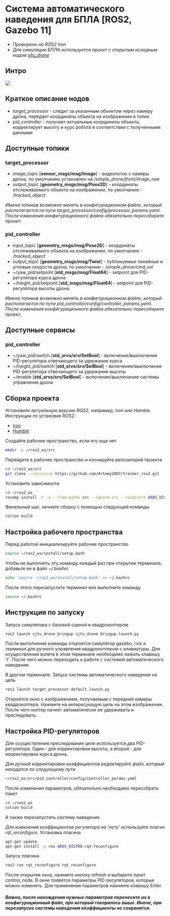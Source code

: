 # Система автоматического наведения для БПЛА [ROS2, Gazebo 11]
* *Проверено на ROS2 Iron*
* *Для симуляции БПЛА используется проект с открытым исходным кодом [sjtu_drone](https://github.com/NovoG93/sjtu_drone)*

## Интро
[![](https://markdown-videos-api.jorgenkh.no/youtube/UuhIjWzZhvc)](https://youtu.be/UuhIjWzZhvc)

## Краткое описание нодов
- *target_processor* - следит за указанным объектом через камеру дрона, передает координаты объекта на изображении в топик
- *pid_controller* - получает актуальные координаты объекта, корректирует высоту и курс робота в соответствии с полученными данными

## Доступные топики

### target_processor
- image_topic [__sensor_msgs/msg/Image__] - видеопоток с камеры дрона, по умолчанию установлен на */simple_drone/front/image_raw*
- output_topic [__geometry_msgs/msg/Pose2D__] - координаты отслеживаемого объекта на изображении, по умолчанию - */tracked_object*

*Имена топиков возможно менять в конфигурационном файле, который располагается по пути target_processor/config/processor_params.yaml. После изменения конфигурационного файла обязательно пересоберите проект.*

### pid_controller
- input_topic [__geometry_msgs/msg/Pose2D__] - координаты отслеживаемого объекта на изображении, по умолчанию - */tracked_object*
- output_topic [__geometry_msgs/msg/Twist__] - публикуемые линейные и угловые скорости дрона, по умолчанию - */simple_drone/cmd_vel*
- ~/yaw_pid/setpoint [__std_msgs/msg/Float64__] - setpoint для PID-регулятора курса дрона
- ~/height_pid/setpoint [__std_msgs/msg/Float64__] - setpoint для PID-регулятора высоты дрона

*Имена топиков возможно менять в конфигурационном файле, который располагается по пути pid_controller/config/controller_params.yaml. После изменения конфигурационного файла обязательно пересоберите проект.*

## Доступные сервисы

### pid_controller
- ~/yaw_pid/switch [__std_srvs/srv/SetBool__] - включение/выключение PID-регулятора отвечающего за удержание курса
- ~/height_pid/switch [__std_srvs/srv/SetBool__] - включение/выключение PID-регулятора отвечающего за удержание высоты
- ~/enable [__std_srvs/srv/SetBool__] - включение/выключение системы управления дрона

## Сборка проекта
*Установите актуальную версию ROS2, например, Iron или Hamble.* 
Инструкции по установке ROS2:
* [Iron](https://docs.ros.org/en/iron/Installation.html)
* [Humble](https://docs.ros.org/en/humble/Installation.html)

Создайте рабочее пространство, если его еще нет
```bash
mkdir -p ~/ros2_ws/src
```

Перейдите в рабочее пространство и клонируйте репозиторий проекта
```bash
cd ~/ros2_ws/src
git clone --recursive https://github.com/Artemy2807/tracker_ros2.git
```

Установите зависимости
```bash
cd ~/ros2_ws
rosdep install -r -y --from-paths src --ignore-src --rosdistro $ROS_DISTRO
```

Финальный шаг, начните сборку с помощью следующей команды
```bash
colcon build
```

## Настройка рабочего пространства
Перед работой инициализируйте рабочее пространство
```bash
source ~/ros2_ws/install/setup.bash
```

Чтобы не выполнять эту команду каждый раз при открытии терминала, добавьте ее в файл *~/.bashrc*
```bash
echo 'source ~/ros2_ws/install/setup.bash' >> ~/.bashrc
```

После этого перезапустите терминал или выполните команду
```bash
source ~/.bashrc
```

## Инструкция по запуску
Запуск симулятора с базовой сценой и квадрокоптером
```bash
ros2 launch sjtu_drone_bringup sjtu_drone_bringup.launch.py
```

После выполнения команды откроется симулятор gazebo, rviz и терминал для ручного управления квадрокоптером с клавиатуры. Для осуществления взлета в этом терминале необходимо нажать клавишу *'t'*. После чего можно переходить к работе с системой автоматического наведения.

В другом терминале. Запуск системы автоматического наведения на цель
```bash
ros2 launch target_processor default.launch.py
```

Откроется окно с изображением, получаемым с передней камеры квадрокоптера. Нажмите на интересующую цель на этом изображении. После чего коптер начнет автоматически ее удерживать и преследовать.

## Настройка PID-регуляторов
Для осуществления преследования цели используется два PID-регулятора. Один - для корректировки высоты, а второй - для корректировки курса дрона.

*Для ручной корректировки коэффициентов редактируйте файл, который находится по следующему пути*
```bash
~/ros2_ws/src/pid_controller/config/controller_params.yaml
```

После изменения параметров, обязательно необходимо пересобрать пакет
```bash
cd ~/ros2_ws
colcon build
```
А также перезапустить систему наведения.

*Для изменения коэффициентов регулятора на 'лету' используйте плагин rqt_reconfigure.*
Установка плагина
```bash
apt-get update
apt-get install -y ros-$ROS_DISTRO-rqt-reconfigure
```

Запуск плагина
```bash
ros2 run rqt_reconfigure rqt_reconfigure
```

После открытия окна, нажмите кнопку refresh и выбирете пункт control_node. В окне появятся параметры PID-регуляторов, которые можно изменять. Для применения параметров нажмите клавишу Enter. 
##### Важно, после нахождения нужных параметров перенесите их в конфигурационный файл, про который говорилось выше. Иначе, при перезапуске системы наведения коэффициенты не сохранятся.
